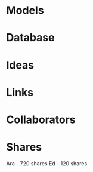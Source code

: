 # Models

# Database

# Ideas

# Links

# Collaborators

# Shares

Ara - 720 shares
Ed - 120 shares
